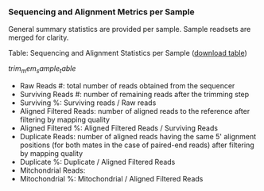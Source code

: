 ### Sequencing and Alignment Metrics per Sample

General summary statistics are provided per sample. Sample readsets are merged for clarity.

Table: Sequencing and Alignment Statistics per Sample ([download table](trimMemSampleTable.tsv))

$trim_mem_sample_table$

* Raw Reads #: total number of reads obtained from the sequencer
* Surviving Reads #: number of remaining reads after the trimming step
* Surviving %: Surviving reads / Raw reads
* Aligned Filtered Reads: number of aligned reads to the reference after filtering by mapping quality
* Aligned Filtered %: Aligned Filtered Reads / Surviving Reads
* Duplicate Reads: number of aligned reads having the same 5' alignment positions (for both mates in the case of paired-end reads) after filtering by mapping quality
* Duplicate %: Duplicate / Aligned Filtered Reads
* Mitchondrial Reads: 
* Mitochondrial %: Mitochondrial / Aligned Filtered Reads 
